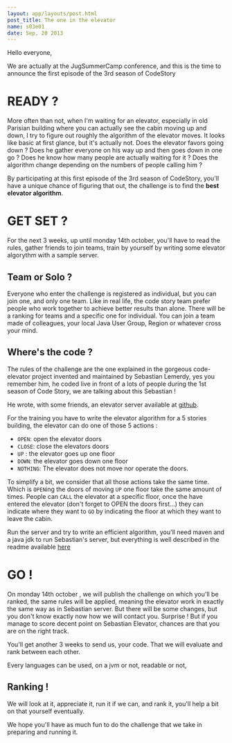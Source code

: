 ```yaml
---
layout: app/layouts/post.html
post_title: The one in the elevator
name: s03e01
date: Sep, 20 2013
---
```

Hello everyone,

We are actually at the JugSummerCamp conference, and this is the time to announce the first episode of the 3rd season of CodeStory

# READY ?

More often than not, when I'm waiting for an elevator, especially in old Parisian building where you can actually see the cabin moving up and down, I try to figure out roughly the algorithm of the elevator moves. 
It looks like basic at first glance, but it's actually not. Does the elevator favors going down ? Does he gather everyone on his way up and then goes down in one go ? Does he know how many people are actually waiting for it ? Does the algorithm change depending on the numbers of people calling him ?

By participating at this first episode of the 3rd season of CodeStory, you'll have a unique chance of figuring that out, the challenge is to find the **best elevator algorithm**.

# GET SET ?

For the next 3 weeks, up until monday 14th october, you'll have to read the rules, gather friends to join teams, train by yourself by writing some elevator algorythm with a sample server. 

## Team or Solo ?
Everyone who enter the challenge is registered as individual, but you can join one, and only one team. Like in real life, the code story team prefer people who work together to achieve better results than alone.
There will be a ranking for teams and a specific one for individual. You can join a team made of colleagues, your local Java User Group, Region or whatever cross your mind.

## Where's the code ?

The rules of the challenge are the one explained in the gorgeous code-elevator project invented and maintained by Sebastian Lemerdy, yes you remember him, he coded live in front of a lots of people during the 1st season of Code Story, we are talking about this Sebastian ! 

He wrote, with some friends, an elevator server available at [github](https://github.com/jeanlaurent/code-elevator).

For the training you have to write the elevator algorithm for a 5 stories building, the elevator can do one of those 5 actions :

* `OPEN`: open the elevator doors
* `CLOSE`: close the elevators doors
* `UP` : the elevator goes up one floor
* `DOWN`: the elevator goes down one floor
* `NOTHING`: The elevator does not move nor operate the doors.

To simplify a bit, we consider that all those actions take the same time.
Which is `OPEN`ing the doors of moving `UP` one floor take the same amount of times.
People can `CALL` the elevator at a specific floor, once the have entered the elevator (don't forget to OPEN the doors first…) they can indicate where they want to `GO` by indicating the floor at which they want to leave the cabin.

Run the server and try to write an efficient algorithm, you'll need maven and a java jdk to run Sebastian's server, but everything is well described in the readme available [here](https://github.com/jeanlaurent/code-elevator) 

# GO !

On monday 14th october , we will publish the challenge on which you'll be ranked, the same rules will be applied, meaning the elevator work in exactly the same way as in Sebastian server. But there will be some changes, but you don't know exactly now how we will contact you. Surprise ! But if you manage to score decent point on Sebastian Elevator, chances are that you are on the right track. 

You'll get another 3 weeks to send us, your code. That we will evaluate and rank between each other.

Every languages can be used, on a jvm or not, readable or not, 

## Ranking !

We will look at it, appreciate it, run it if we can, and rank it, you'll help a bit on that yourself eventually.


We hope you'll have as much fun to do the challenge that we take in preparing and running it.
